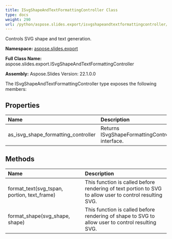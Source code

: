 ```yaml
---
title: ISvgShapeAndTextFormattingController Class
type: docs
weight: 290
url: /python/aspose.slides.export/isvgshapeandtextformattingcontroller/
---
```


Controls SVG shape and text generation.

**Namespace:** [aspose.slides.export](/python/aspose.slides.export/)

**Full Class Name:** aspose.slides.export.ISvgShapeAndTextFormattingController

**Assembly:**  Aspose.Slides Version: 22.1.0.0

The ISvgShapeAndTextFormattingController type exposes the following members:
## **Properties**
|**Name**|**Description**|
| :- | :- |
|as_isvg_shape_formatting_controller|Returns ISvgShapeFormattingController interface.|
## **Methods**
|**Name**|**Description**|
| :- | :- |
|format_text(svg_tspan, portion, text_frame)|This function is called before rendering of text portion to SVG to allow user to control resulting SVG.|
|format_shape(svg_shape, shape)|This function is called before rendering of shape to SVG to allow user to control resulting SVG.|
